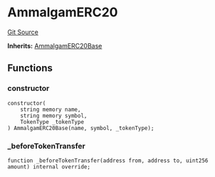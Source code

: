 # AmmalgamERC20
[Git Source](https://github.com/Ammalgam-Protocol/core-v1/blob/6642ecf302d69320796403bcb5da0c96165f00bd/contracts/tokens/AmmalgamERC20.sol)

**Inherits:**
[AmmalgamERC20Base](/contracts/tokens/AmmalgamERC20Base.sol/abstract.AmmalgamERC20Base.md)


## Functions
### constructor


```solidity
constructor(
    string memory name,
    string memory symbol,
    TokenType _tokenType
) AmmalgamERC20Base(name, symbol, _tokenType);
```

### _beforeTokenTransfer


```solidity
function _beforeTokenTransfer(address from, address to, uint256 amount) internal override;
```

